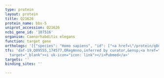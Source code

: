 ```yaml
---
type: protein
layout: protein
title: Q21626
protein_name: bbs-5
uniprot_accession: Q21626
ncbi_gene_id: '187516'
organism: Caenorhabditis elegans
function: target gene
orthologs: '[{"species": "Homo sapiens", "id": ["<a href=\"/protein/q8n3i7\">Q8N3I7</a>"]}, {"species": "Drosophila melanogaster", "id": ["Q9I7P3"]}, {"species": "Mus musculus", "id": ["Q9CZQ9"]}, {"species": "Rattus norvegicus", "id": ["B2RZ48"]}]'
tfs: 'daf-19,Q09555,174577,ORegAnno,inferred by curator,&ensp;<a href="https://www.ncbi.nlm.nih.gov/pubmed/?term=26578589%5Buid%5D+OR+15790967%5Buid%5D"
  target="_blank"><i uk-icon="icon: link"></i>Pubmed</a>'
targets: ''
binding_sites: ''

---
```

